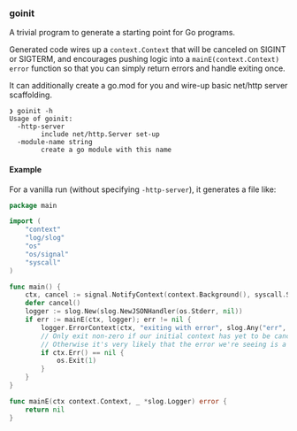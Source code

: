 ### goinit

A trivial program to generate a starting point for Go programs.

Generated code wires up a `context.Context` that will be canceled on SIGINT or SIGTERM,
and encourages pushing logic into a `mainE(context.Context) error` function so that
you can simply return errors and handle exiting once.

It can additionally create a go.mod for you and wire-up basic net/http server scaffolding.

```
❯ goinit -h
Usage of goinit:
  -http-server
        include net/http.Server set-up
  -module-name string
        create a go module with this name
```

#### Example

For a vanilla run (without specifying `-http-server`), it generates a file like:
```go
package main

import (
	"context"
	"log/slog"
	"os"
	"os/signal"
	"syscall"
)

func main() {
	ctx, cancel := signal.NotifyContext(context.Background(), syscall.SIGINT, syscall.SIGTERM)
	defer cancel()
	logger := slog.New(slog.NewJSONHandler(os.Stderr, nil))
	if err := mainE(ctx, logger); err != nil {
		logger.ErrorContext(ctx, "exiting with error", slog.Any("err", err))
		// Only exit non-zero if our initial context has yet to be canceled.
		// Otherwise it's very likely that the error we're seeing is a result of our attempt at graceful shutdown.
		if ctx.Err() == nil {
			os.Exit(1)
		}
	}
}

func mainE(ctx context.Context, _ *slog.Logger) error {
	return nil
}
```
